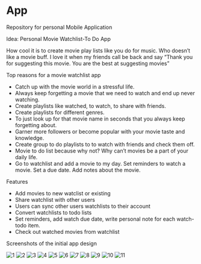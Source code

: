 # App
Repository for personal Mobile Application

Idea:
Personal Movie Watchlist-To Do App

How cool it is to create movie play lists like you do for music. Who doesn’t like a movie buff. I love it when my friends call be back and say “Thank you for suggesting this movie. You are the best at suggesting movies”

Top reasons for a movie watchlist app

* Catch up with the movie world in a stressful life.
* Always keep forgetting a movie that we need to watch and end up never watching.
* Create playlists like watched, to watch, to share with friends.
* Create playlists for different genres.
* To just look up for that movie name in seconds that you always keep forgetting about.
* Garner more followers or become popular with your movie taste and knowledge.
* Create group to do playlists to to watch with friends and check them off.
* Movie to do list because why not? Why can’t movies be a part of your daily life.
* Go to watchlist and add a movie to my day. Set reminders to watch a movie. Set a due date. Add notes about the movie.

Features
* Add movies to new watclist or existing
* Share watchlist with other users
* Users can sync other users watchlists to their account
* Convert watchlists to todo lists
* Set reminders, add watch due date, write personal note for each watch-todo item.
* Check out watched movies from watchlist

Screenshots of the initial app design

![1](https://user-images.githubusercontent.com/21018138/195381972-709a1ae3-72ae-4607-a44a-a7ab642ae61e.png)
![2](https://user-images.githubusercontent.com/21018138/195381973-a9e30fd6-c355-4b63-8493-f7313ac467d1.png)
![3](https://user-images.githubusercontent.com/21018138/195381975-95c1f739-7d7c-4d2c-a158-ba0dc058f1ae.png)
![4](https://user-images.githubusercontent.com/21018138/195381978-27d4fb7e-3fc7-4799-b905-2ac3de0305a8.png)
![5](https://user-images.githubusercontent.com/21018138/195381981-848674fc-531f-49ce-b013-c923a480e934.png)
![6](https://user-images.githubusercontent.com/21018138/195381984-34722581-7d77-47d2-a54e-248a9c5c066f.png)
![7](https://user-images.githubusercontent.com/21018138/195381989-4d93e50b-6da5-451b-8b7a-c2b7b562acd3.png)
![8](https://user-images.githubusercontent.com/21018138/195381991-99dcc622-2af2-4be9-ae0e-1bfbf17df33a.png)
![9](https://user-images.githubusercontent.com/21018138/195381994-005e8d14-b47c-4f14-9da4-c09d11dd6d63.png)
![10](https://user-images.githubusercontent.com/21018138/195381996-b4c4a259-0a57-431d-b604-eeee9c61a67b.png)
![11](https://user-images.githubusercontent.com/21018138/195381998-e8dba688-c73d-4f99-9a16-8758d87f5d70.png)
